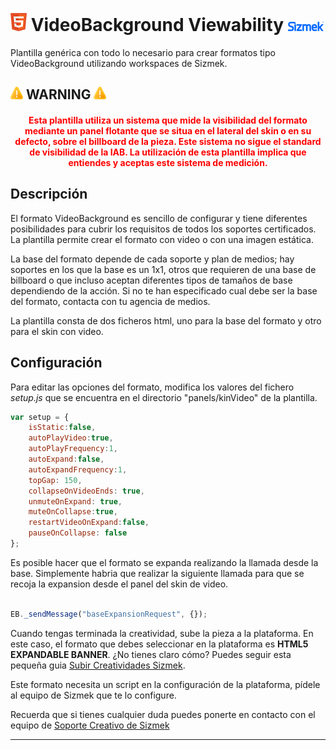 # <a href="https://platform.sizmek.com"><img src="https://github.com/MarvinMDZ/Readme_Resources/raw/master/Images/HTML5_logo.png" alt="Sizmek" width="26" height="36" /></a> VideoBackground Viewability <a href="https://platform.sizmek.com"><img src="https://github.com/MarvinMDZ/Readme_Resources/raw/master/Images/logo-dark.png" alt="Sizmek" width="57" height="15" /></a>

Plantilla genérica con todo lo necesario para crear formatos tipo VideoBackground utilizando workspaces de Sizmek.

## <img src="https://github.com/MarvinMDZ/Readme_Resources/raw/master/Images/warning.png" alt="Sizmek" width="20" height="20" /> WARNING <img src="https://github.com/MarvinMDZ/Readme_Resources/raw/master/Images/warning.png" alt="Sizmek" width="20" height="20" />

#### <p style='color:red;text-align:center;'>Esta plantilla utiliza un sistema que mide la visibilidad del formato mediante un panel flotante que se situa en el lateral del skin o en su defecto, sobre el billboard de la pieza. Este sistema no sigue el standard de visibilidad de la IAB. La utilización de esta plantilla implica que entiendes y aceptas este sistema de medición.</p>

## Descripción

El formato VideoBackground es sencillo de configurar y tiene diferentes posibilidades para cubrir los requisitos de todos los soportes certificados. La plantilla permite crear el formato con video o con una imagen estática.

La base del formato depende de cada soporte y plan de medios; hay soportes en los que la base es un 1x1, otros que requieren de una base de billboard o que incluso aceptan diferentes tipos de tamaños de base dependiendo de la acción. Si no te han especificado cual debe ser la base del formato, contacta con tu agencia de medios.

La plantilla consta de dos ficheros html, uno para la base del formato y otro para el skin con video.


## Configuración 

Para editar las opciones del formato, modifica los valores del fichero *setup.js* que se encuentra en el directorio "panels/kinVideo" de la plantilla.

```javascript
var setup = {
	isStatic:false,
	autoPlayVideo:true,
	autoPlayFrequency:1,
	autoExpand:false,
	autoExpandFrequency:1,
	topGap: 150,
	collapseOnVideoEnds: true,
	unmuteOnExpand: true,
	muteOnCollapse:true,
	restartVideoOnExpand:false,
	pauseOnCollapse: false
};
```
Es posible hacer que el formato se expanda realizando la llamada desde la base. Simplemente habria que realizar la siguiente llamada para que se recoja la expansion desde el panel del skin de video.

```javascript

EB._sendMessage("baseExpansionRequest", {});

```

Cuando tengas terminada la creatividad, sube la pieza a la plataforma. En este caso, el formato que debes seleccionar en la plataforma es **HTML5 EXPANDABLE BANNER**. ¿No tienes claro cómo? Puedes seguir esta pequeña guia [Subir Creatividades Sizmek](http://www.sizmek.es/wiki/subir-creatividades-html5/).

Este formato necesita un script en la configuración de la plataforma, pídele al equipo de Sizmek que te lo configure.

Recuerda que si tienes cualquier duda puedes ponerte en contacto con el equipo de <a href="mailto:creativesupport-spain@sizmek.com">Soporte Creativo de Sizmek</a>

***